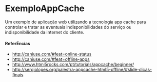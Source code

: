 # ExemploAppCache
Um exemplo de aplicação web utilizando a tecnologia app cache para controlar e tratar as eventuais indisponibilidades do serviço ou indisponibilidade da internet do cliente.

#### ReferÊncias
 - http://caniuse.com/#feat=online-status
 - http://caniuse.com/#feat=offline-apps
 - http://www.html5rocks.com/pt/tutorials/appcache/beginner/
 - http://sergiolopes.org/palestra-appcache-html5-offline/#slide-dicas-finais
